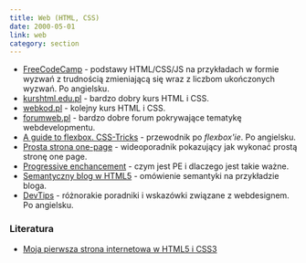 ```yaml
---
title: Web (HTML, CSS)
date: 2000-05-01
link: web
category: section
---
```

*   [FreeCodeCamp](http://freecodecamp.org) - podstawy HTML/CSS/JS na przykładach w formie wyzwań z trudnością zmieniającą się wraz z liczbom ukończonych wyzwań. Po angielsku.
*   [kurshtml.edu.pl](http://www.kurshtml.edu.pl/) - bardzo dobry kurs HTML i CSS.
*   [webkod.pl](http://webkod.pl/) - kolejny kurs HTML i CSS.
*   [forumweb.pl](http://www.forumweb.pl/) - bardzo dobre forum pokrywające tematykę webdevelopmentu.
*   [A guide to flexbox. CSS-Tricks](https://css-tricks.com/snippets/css/a-guide-to-flexbox/) - przewodnik po _flexbox'ie_. Po angielsku.
*   [Prosta strona one-page](https://www.youtube.com/watch?v=f3vh25CxL_A) - wideoporadnik pokazujący jak wykonać prostą stronę one page.
*   [Progressive enchancement](http://webroad.pl/inne/3722-progressive-enhancement-zapomniany-fundament) - czym jest PE i dlaczego jest takie ważne.
*   [Semantyczny blog w HTML5](http://tutorials.comandeer.pl/html5-blog.html) - omówienie semantyki na przykładzie bloga.
*   [DevTips](https://www.youtube.com/user/DevTipsForDesigners/featured) - różnorakie poradniki i wskazówki związane z webdesignem. Po angielsku.

### Literatura

*   [Moja pierwsza strona internetowa w HTML5 i CSS3](http://ferrante.pl/books/html/index.html)
